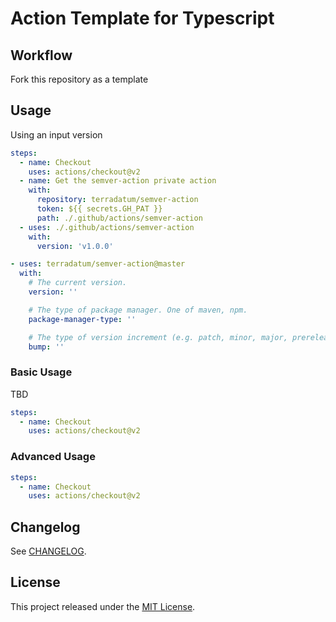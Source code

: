# Action Template for Typescript

## Workflow

Fork this repository as a template

## Usage

Using an input version

```yaml
steps:
  - name: Checkout
    uses: actions/checkout@v2
  - name: Get the semver-action private action
    with:
      repository: terradatum/semver-action
      token: ${{ secrets.GH_PAT }}
      path: ./.github/actions/semver-action
  - uses: ./.github/actions/semver-action
    with:
      version: 'v1.0.0'
```

<!-- start usage -->
```yaml
- uses: terradatum/semver-action@master
  with:
    # The current version.
    version: ''

    # The type of package manager. One of maven, npm.
    package-manager-type: ''

    # The type of version increment (e.g. patch, minor, major, prerelease, etc.).
    bump: ''
```
<!-- end usage -->

### Basic Usage

TBD

```yaml
steps:
  - name: Checkout
    uses: actions/checkout@v2
```

### Advanced Usage

```yaml
steps:
  - name: Checkout
    uses: actions/checkout@v2
```

## Changelog
See [CHANGELOG][changelog-url].

## License
This project released under the [MIT License][license-url].

<!-- Links: -->
[license-url]: https://github.com/terradatum/template-action/blob/master/LICENSE.md

[changelog-url]: https://github.com/terradatum/template-action/blob/master/CHANGELOG.md

